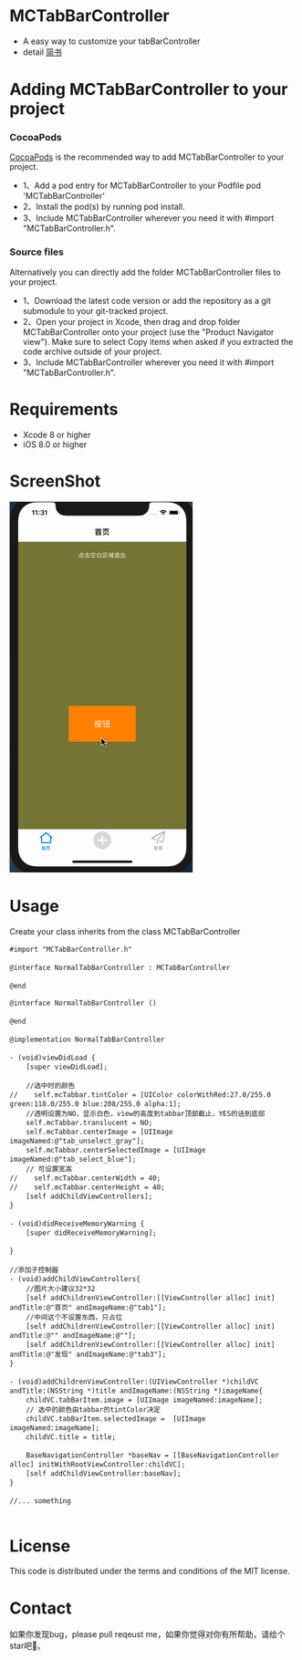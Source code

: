 
# MCTabBarController
* A easy way to customize your tabBarController
* detail [简书](https://www.jianshu.com/p/5160a1b48679)

# Adding MCTabBarController to your project
### CocoaPods 
[CocoaPods](https://cocoapods.org) is the recommended way to add MCTabBarController to your project.
* 1、Add a pod entry for MCTabBarController to your Podfile pod 'MCTabBarController'
* 2、Install the pod(s) by running pod install.
* 3、Include MCTabBarController wherever you need it with #import "MCTabBarController.h".

### Source files
Alternatively you can directly add the folder MCTabBarController files to your project.
* 1、Download the latest code version or add the repository as a git submodule to your git-tracked project.
* 2、Open your project in Xcode, then drag and drop folder MCTabBarController onto your project (use the "Product Navigator view"). Make sure to select Copy items when asked if you extracted the code archive outside of your project.
* 3、Include MCTabBarController wherever you need it with #import "MCTabBarController.h".

# Requirements
* Xcode 8 or higher
* iOS 8.0 or higher

# ScreenShot
![screenShot](https://github.com/Ccalary/MCTabBarController/blob/master/src/tabbar.gif)

# Usage
Create your class inherits from the class MCTabBarController
```
#import "MCTabBarController.h"

@interface NormalTabBarController : MCTabBarController

@end

```
```
@interface NormalTabBarController ()

@end

@implementation NormalTabBarController

- (void)viewDidLoad {
    [super viewDidLoad];
    
    //选中时的颜色
//    self.mcTabbar.tintColor = [UIColor colorWithRed:27.0/255.0 green:118.0/255.0 blue:208/255.0 alpha:1];
    //透明设置为NO，显示白色，view的高度到tabbar顶部截止，YES的话到底部
    self.mcTabbar.translucent = NO;
    self.mcTabbar.centerImage = [UIImage imageNamed:@"tab_unselect_gray"];
    self.mcTabbar.centerSelectedImage = [UIImage imageNamed:@"tab_select_blue"];
    // 可设置宽高
//    self.mcTabbar.centerWidth = 40;
//    self.mcTabbar.centerHeight = 40;
    [self addChildViewControllers];
}

- (void)didReceiveMemoryWarning {
    [super didReceiveMemoryWarning];
    
}

//添加子控制器
- (void)addChildViewControllers{
    //图片大小建议32*32
    [self addChildrenViewController:[[ViewController alloc] init] andTitle:@"首页" andImageName:@"tab1"];
    //中间这个不设置东西，只占位
    [self addChildrenViewController:[[ViewController alloc] init] andTitle:@"" andImageName:@""];
    [self addChildrenViewController:[[ViewController alloc] init] andTitle:@"发现" andImageName:@"tab3"];
}

- (void)addChildrenViewController:(UIViewController *)childVC andTitle:(NSString *)title andImageName:(NSString *)imageName{
    childVC.tabBarItem.image = [UIImage imageNamed:imageName];
    // 选中的颜色由tabbar的tintColor决定
    childVC.tabBarItem.selectedImage =  [UIImage imageNamed:imageName];
    childVC.title = title;
    
    BaseNavigationController *baseNav = [[BaseNavigationController alloc] initWithRootViewController:childVC];
    [self addChildViewController:baseNav];
}

//... something


```

# License
This code is distributed under the terms and conditions of the MIT license.

# Contact 
如果你发现bug，please pull reqeust me，如果你觉得对你有所帮助，请给个star吧🌟。
